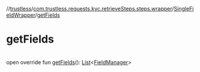 //[trustless](../../../index.md)/[com.trustless.requests.kyc.retrieveSteps.steps.wrapper](../index.md)/[SingleFieldWrapper](index.md)/[getFields](get-fields.md)

# getFields

\
open override fun [getFields](get-fields.md)(): [List](https://kotlinlang.org/api/latest/jvm/stdlib/kotlin.collections/-list/index.html)&lt;[FieldManager](../-field-manager/index.md)&gt;
